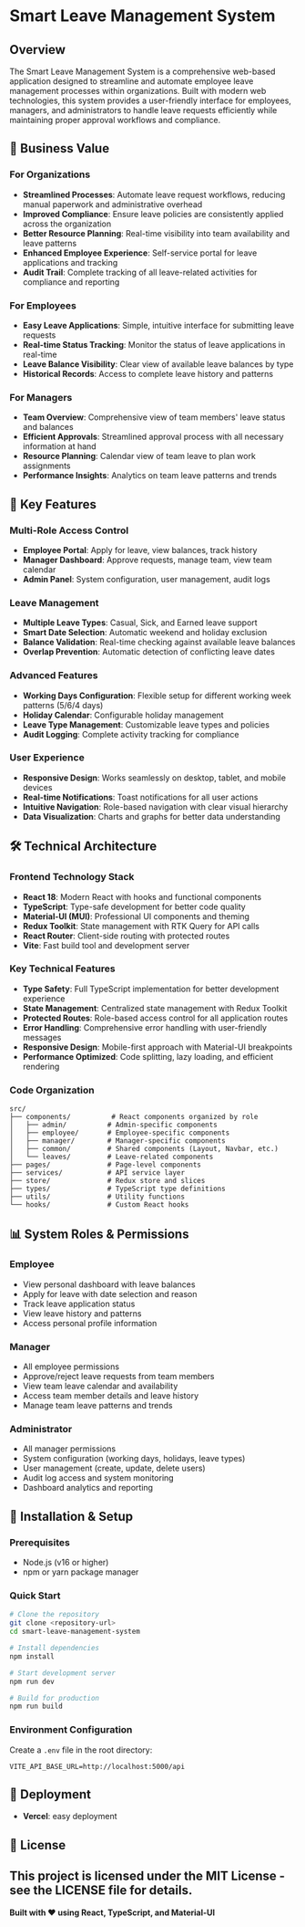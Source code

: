 # Smart Leave Management System

## Overview

The Smart Leave Management System is a comprehensive web-based application designed to streamline and automate employee leave management processes within organizations. Built with modern web technologies, this system provides a user-friendly interface for employees, managers, and administrators to handle leave requests efficiently while maintaining proper approval workflows and compliance.

## 🎯 Business Value

### For Organizations

- **Streamlined Processes**: Automate leave request workflows, reducing manual paperwork and administrative overhead
- **Improved Compliance**: Ensure leave policies are consistently applied across the organization
- **Better Resource Planning**: Real-time visibility into team availability and leave patterns
- **Enhanced Employee Experience**: Self-service portal for leave applications and tracking
- **Audit Trail**: Complete tracking of all leave-related activities for compliance and reporting

### For Employees

- **Easy Leave Applications**: Simple, intuitive interface for submitting leave requests
- **Real-time Status Tracking**: Monitor the status of leave applications in real-time
- **Leave Balance Visibility**: Clear view of available leave balances by type
- **Historical Records**: Access to complete leave history and patterns

### For Managers

- **Team Overview**: Comprehensive view of team members' leave status and balances
- **Efficient Approvals**: Streamlined approval process with all necessary information at hand
- **Resource Planning**: Calendar view of team leave to plan work assignments
- **Performance Insights**: Analytics on team leave patterns and trends

## 🚀 Key Features

### Multi-Role Access Control

- **Employee Portal**: Apply for leave, view balances, track history
- **Manager Dashboard**: Approve requests, manage team, view team calendar
- **Admin Panel**: System configuration, user management, audit logs

### Leave Management

- **Multiple Leave Types**: Casual, Sick, and Earned leave support
- **Smart Date Selection**: Automatic weekend and holiday exclusion
- **Balance Validation**: Real-time checking against available leave balances
- **Overlap Prevention**: Automatic detection of conflicting leave dates

### Advanced Features

- **Working Days Configuration**: Flexible setup for different working week patterns (5/6/4 days)
- **Holiday Calendar**: Configurable holiday management
- **Leave Type Management**: Customizable leave types and policies
- **Audit Logging**: Complete activity tracking for compliance

### User Experience

- **Responsive Design**: Works seamlessly on desktop, tablet, and mobile devices
- **Real-time Notifications**: Toast notifications for all user actions
- **Intuitive Navigation**: Role-based navigation with clear visual hierarchy
- **Data Visualization**: Charts and graphs for better data understanding

## 🛠 Technical Architecture

### Frontend Technology Stack

- **React 18**: Modern React with hooks and functional components
- **TypeScript**: Type-safe development for better code quality
- **Material-UI (MUI)**: Professional UI components and theming
- **Redux Toolkit**: State management with RTK Query for API calls
- **React Router**: Client-side routing with protected routes
- **Vite**: Fast build tool and development server

### Key Technical Features

- **Type Safety**: Full TypeScript implementation for better development experience
- **State Management**: Centralized state management with Redux Toolkit
- **Protected Routes**: Role-based access control for all application routes
- **Error Handling**: Comprehensive error handling with user-friendly messages
- **Responsive Design**: Mobile-first approach with Material-UI breakpoints
- **Performance Optimized**: Code splitting, lazy loading, and efficient rendering

### Code Organization

```
src/
├── components/          # React components organized by role
│   ├── admin/          # Admin-specific components
│   ├── employee/       # Employee-specific components
│   ├── manager/        # Manager-specific components
│   ├── common/         # Shared components (Layout, Navbar, etc.)
│   └── leaves/         # Leave-related components
├── pages/              # Page-level components
├── services/           # API service layer
├── store/              # Redux store and slices
├── types/              # TypeScript type definitions
├── utils/              # Utility functions
└── hooks/              # Custom React hooks
```

## 📊 System Roles & Permissions

### Employee

- View personal dashboard with leave balances
- Apply for leave with date selection and reason
- Track leave application status
- View leave history and patterns
- Access personal profile information

### Manager

- All employee permissions
- Approve/reject leave requests from team members
- View team leave calendar and availability
- Access team member details and leave history
- Manage team leave patterns and trends

### Administrator

- All manager permissions
- System configuration (working days, holidays, leave types)
- User management (create, update, delete users)
- Audit log access and system monitoring
- Dashboard analytics and reporting

## 🔧 Installation & Setup

### Prerequisites

- Node.js (v16 or higher)
- npm or yarn package manager

### Quick Start

```bash
# Clone the repository
git clone <repository-url>
cd smart-leave-management-system

# Install dependencies
npm install

# Start development server
npm run dev

# Build for production
npm run build
```

### Environment Configuration

Create a `.env` file in the root directory:

```env
VITE_API_BASE_URL=http://localhost:5000/api
```

## 🚀 Deployment

- **Vercel**: easy deployment

## 📄 License

## This project is licensed under the MIT License - see the LICENSE file for details.

**Built with ❤️ using React, TypeScript, and Material-UI**
